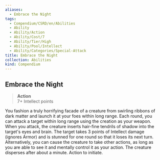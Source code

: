 ```yaml
---
aliases:
  - Embrace the Night
tags:
  - Compendium/CSRD/en/Abilities
  - Ability
  - Ability/Action
  - Ability/Cost/7
  - Ability/Tier/High
  - Ability/Pool/Intellect
  - Ability/Categories/Special-Attack
title: Embrace the Night
collection: Abilities
kind: Compendium
---
```

## Embrace the Night  
>**Action**  
>7+ Intellect points
  
You fashion a truly horrifying facade of a creature from swirling ribbons of dark matter and launch it at your foes within long range. Each round, you can attack a target within long range using the creation as your weapon. When you attack, the creature inserts hair-fine tendrils of shadow into the target's eyes and brain. The target takes 3 points of Intellect damage (ignores Armor) and is stunned for one round so that it loses its next turn. Alternatively, you can cause the creature to take other actions, as long as you are able to see it and mentally control it as your action. The creature disperses after about a minute. Action to initiate.